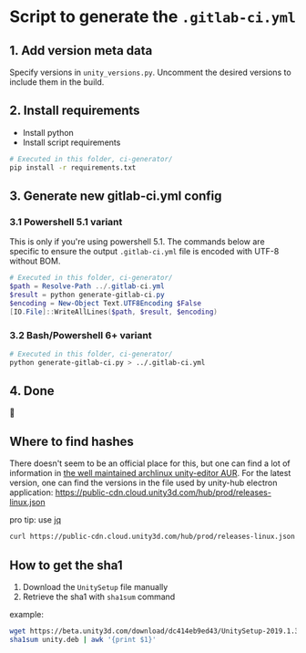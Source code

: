 # Script to generate the `.gitlab-ci.yml`

## 1. Add version meta data

Specify versions in `unity_versions.py`.
Uncomment the desired versions to include them in the build.

## 2. Install requirements

- Install python
- Install script requirements

```bash
# Executed in this folder, ci-generator/
pip install -r requirements.txt
```

## 3. Generate new gitlab-ci.yml config

### 3.1 Powershell 5.1 variant

This is only if you're using powershell 5.1. The commands below are specific to ensure the output `.gitlab-ci.yml` file is encoded with UTF-8 without BOM.

```powershell
# Executed in this folder, ci-generator/
$path = Resolve-Path ../.gitlab-ci.yml
$result = python generate-gitlab-ci.py
$encoding = New-Object Text.UTF8Encoding $False
[IO.File]::WriteAllLines($path, $result, $encoding)
```

### 3.2 Bash/Powershell 6+ variant

```bash
# Executed in this folder, ci-generator/
python generate-gitlab-ci.py > ../.gitlab-ci.yml
```

## 4. Done

:tada:

## Where to find hashes

There doesn't seem to be an official place for this, but one can find a lot of information in [the well maintained archlinux unity-editor AUR](https://aur.archlinux.org/cgit/aur.git/?h=unity-editor). For the latest version, one can find the versions in the file used by unity-hub electron application: https://public-cdn.cloud.unity3d.com/hub/prod/releases-linux.json

pro tip: use [jq](https://stedolan.github.io/jq/)

```bash
curl https://public-cdn.cloud.unity3d.com/hub/prod/releases-linux.json | jq '.'
```

## How to get the sha1

1. Download the `UnitySetup` file manually
2. Retrieve the sha1 with `sha1sum` command

example:

```bash
wget https://beta.unity3d.com/download/dc414eb9ed43/UnitySetup-2019.1.3f1 -O unity.deb
sha1sum unity.deb | awk '{print $1}'
```
